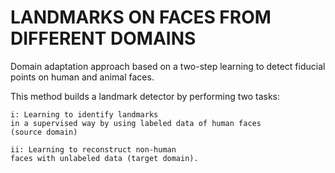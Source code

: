 #  **LANDMARKS ON FACES FROM DIFFERENT DOMAINS**

Domain adaptation approach based on a two-step learning to
detect fiducial points on human and animal faces.

This method builds a landmark detector
by performing two tasks: 

    i: Learning to identify landmarks
    in a supervised way by using labeled data of human faces
    (source domain)

    ii: Learning to reconstruct non-human
    faces with unlabeled data (target domain).
